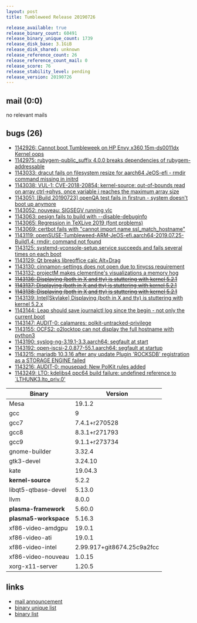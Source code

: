 ```yaml
---
layout: post
title: Tumbleweed Release 20190726

release_available: true
release_binary_count: 60491
release_binary_unique_count: 1739
release_disk_base: 3.1GiB
release_disk_shared: unknown
release_reference_count: 26
release_reference_count_mail: 0
release_score: 76
release_stability_level: pending
release_version: 20190726
---
```


## mail (0:0)

no relevant mails

## bugs (26)

<!--more-->

- [1142926: Cannot boot Tumbleweek on HP Envy x360 15m-ds0011dx Kernel oops](https://bugzilla.opensuse.org/show_bug.cgi?id=1142926)
- [1142975: rubygem-public_suffix 4.0.0 breaks dependencies of rubygem-addressable](https://bugzilla.opensuse.org/show_bug.cgi?id=1142975)
- [1143033: dracut fails on filesystem resize for aarch64 JeOS-efi - rmdir command missing in initrd](https://bugzilla.opensuse.org/show_bug.cgi?id=1143033)
- [1143038: VUL-1: CVE-2018-20854: kernel-source: out-of-bounds read on array ctrl->phys, once variable i reaches the maximum array size](https://bugzilla.opensuse.org/show_bug.cgi?id=1143038)
- [1143051: \[Build 20190723\] openQA test fails in firstrun - system doesn't boot up anymore](https://bugzilla.opensuse.org/show_bug.cgi?id=1143051)
- [1143052: nouveau: SIGSEGV running vlc](https://bugzilla.opensuse.org/show_bug.cgi?id=1143052)
- [1143063: pesign fails to build with --disable-debuginfo](https://bugzilla.opensuse.org/show_bug.cgi?id=1143063)
- [1143065: Regression in TeXLive 2019 (font problems)](https://bugzilla.opensuse.org/show_bug.cgi?id=1143065)
- [1143069: certbot fails with "cannot import name ssl_match_hostname"](https://bugzilla.opensuse.org/show_bug.cgi?id=1143069)
- [1143119: openSUSE-Tumbleweed-ARM-JeOS-efi.aarch64-2019.07.25-Build1.4: rmdir: command not found](https://bugzilla.opensuse.org/show_bug.cgi?id=1143119)
- [1143125: systemd-vconsole-setup.service succeeds and fails several times on each boot](https://bugzilla.opensuse.org/show_bug.cgi?id=1143125)
- [1143129: Qt breaks libreoffice calc Alt+Drag](https://bugzilla.opensuse.org/show_bug.cgi?id=1143129)
- [1143130: cinnamon-settings does not open due to tinycss requirement](https://bugzilla.opensuse.org/show_bug.cgi?id=1143130)
- [1143132: projectM makes clementine's visualizations a memory hog](https://bugzilla.opensuse.org/show_bug.cgi?id=1143132)
- ~~[1143136: Displaying (both in X and tty) is stuttering with kernel 5.2.1](https://bugzilla.opensuse.org/show_bug.cgi?id=1143136)~~
- ~~[1143137: Displaying (both in X and tty) is stuttering with kernel 5.2.1](https://bugzilla.opensuse.org/show_bug.cgi?id=1143137)~~
- ~~[1143138: Displaying (both in X and tty) is stuttering with kernel 5.2.1](https://bugzilla.opensuse.org/show_bug.cgi?id=1143138)~~
- [1143139: Intel\[Skylake\] Displaying (both in X and tty) is stuttering with kernel 5.2.x](https://bugzilla.opensuse.org/show_bug.cgi?id=1143139)
- [1143144: Leap should save journalctl log since the begin - not only the current boot](https://bugzilla.opensuse.org/show_bug.cgi?id=1143144)
- [1143147: AUDIT-0: calamares: polkit-untracked-privilege](https://bugzilla.opensuse.org/show_bug.cgi?id=1143147)
- [1143155: OCFS2: o2locktop can not display the full hostname with python3](https://bugzilla.opensuse.org/show_bug.cgi?id=1143155)
- [1143190: syslog-ng-3.19.1-3.3.aarch64: segfault at start](https://bugzilla.opensuse.org/show_bug.cgi?id=1143190)
- [1143192: open-iscsi-2.0.877-55.1.aarch64: segfault at startup](https://bugzilla.opensuse.org/show_bug.cgi?id=1143192)
- [1143215: mariadb 10.3.16 after any update Plugin 'ROCKSDB' registration as a STORAGE ENGINE failed](https://bugzilla.opensuse.org/show_bug.cgi?id=1143215)
- [1143216: AUDIT-0: mousepad: New PolKit rules added](https://bugzilla.opensuse.org/show_bug.cgi?id=1143216)
- [1143249: LTO: kdelibs4 ppc64 build failure: undefined reference to `LTHUNK3.lto_priv.0'](https://bugzilla.opensuse.org/show_bug.cgi?id=1143249)

Binary | Version
--- | ---
Mesa | 19.1.2
gcc | 9
gcc7 | 7.4.1+r270528
gcc8 | 8.3.1+r271793
gcc9 | 9.1.1+r273734
gnome-builder | 3.32.4
gtk3-devel | 3.24.10
kate | 19.04.3
**kernel-source** | 5.2.2
libqt5-qtbase-devel | 5.13.0
llvm | 8.0.0
**plasma-framework** | 5.60.0
**plasma5-workspace** | 5.16.3
xf86-video-amdgpu | 19.0.1
xf86-video-ati | 19.0.1
xf86-video-intel | 2.99.917+git8674.25c9a2fcc
xf86-video-nouveau | 1.0.15
xorg-x11-server | 1.20.5

## links

- [mail announcement](https://lists.opensuse.org/opensuse-factory/2019-07/msg00409.html)
- [binary unique list](http://download.opensuse.org/history/20190726/rpm.unique.list)
- [binary list](http://download.opensuse.org/history/20190726/rpm.list)

